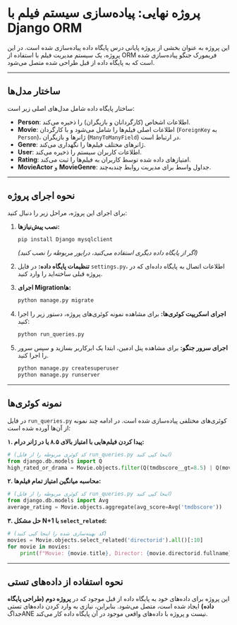 # پروژه نهایی: پیاده‌سازی سیستم فیلم با Django ORM

این پروژه به عنوان بخشی از پروژه پایانی درس پایگاه داده پیاده‌سازی شده است. در این پروژه، یک سیستم مدیریت فیلم با استفاده از ORM فریمورک جنگو پیاده‌سازی شده است که به پایگاه داده از قبل طراحی شده متصل می‌شود.

---

## ساختار مدل‌ها

ساختار پایگاه داده شامل مدل‌های اصلی زیر است:

* **Person**: اطلاعات اشخاص (کارگردانان و بازیگران) را ذخیره می‌کند.
* **Movie**: اطلاعات اصلی فیلم‌ها را شامل می‌شود و با کارگردان (`ForeignKey` به `Person`)، ژانرها و بازیگران (`ManyToManyField`) در ارتباط است.
* **Genre**: ژانرهای مختلف فیلم‌ها را نگهداری می‌کند.
* **User**: اطلاعات کاربران سیستم را ذخیره می‌کند.
* **Rating**: امتیازهای داده شده توسط کاربران به فیلم‌ها را ثبت می‌کند.
* **MovieActor** و **MovieGenre**: جداول واسط برای مدیریت روابط چندبه‌چند.

---

## نحوه اجرای پروژه

برای اجرای این پروژه، مراحل زیر را دنبال کنید:

1.  **نصب پیش‌نیازها:**
    ```bash
    pip install Django mysqlclient
    ```
    *(اگر از پایگاه داده دیگری استفاده می‌کنید، درایور مربوطه را نصب کنید)*

2.  **تنظیمات پایگاه داده:**
    در فایل `settings.py`، اطلاعات اتصال به پایگاه داده‌ای که در پروژه قبلی ساخته‌اید را وارد کنید.

3.  **اجرای Migrationها:**
    ```bash
    python manage.py migrate
    ```

4.  **اجرای اسکریپت کوئری‌ها:**
    برای مشاهده نمونه کوئری‌های پروژه، دستور زیر را اجرا کنید:
    ```bash
    python run_queries.py
    ```

5.  **اجرای سرور جنگو:**
    برای مشاهده پنل ادمین، ابتدا یک ابرکاربر بسازید و سپس سرور را اجرا کنید.
    ```bash
    python manage.py createsuperuser
    python manage.py runserver
    ```

---

## نمونه کوئری‌ها

در فایل `run_queries.py` کوئری‌های مختلفی پیاده‌سازی شده است. در ادامه چند نمونه از آن‌ها آورده شده است:

**۱. پیدا کردن فیلم‌هایی با امتیاز بالای ۸.۵ یا در ژانر درام:**
```python
# (کد کوئری مربوطه را از فایل run_queries.py اینجا کپی کنید)
from django.db.models import Q
high_rated_or_drama = Movie.objects.filter(Q(tmdbscore__gt=8.5) | Q(moviegenre__genreid__genrename='Drama')).distinct()
```

**۲. محاسبه میانگین امتیاز تمام فیلم‌ها:**
```python
# (کد کوئری مربوطه را از فایل run_queries.py اینجا کپی کنید)
from django.db.models import Avg
average_rating = Movie.objects.aggregate(avg_score=Avg('tmdbscore'))
```

**۳. حل مشکل N+1 با `select_related`:**
```python
# (کد بهینه‌سازی شده را اینجا کپی کنید)
movies = Movie.objects.select_related('directorid').all()[:10]
for movie in movies:
    print(f"Movie: {movie.title}, Director: {movie.directorid.fullname}")
```

---

## نحوه استفاده از داده‌های تستی

این پروژه برای داده‌های خود به پایگاه داده از قبل موجود که در **پروژه دوم (طراحی پایگاه داده)** ایجاد شده است، متصل می‌شود. بنابراین، نیازی به وارد کردن داده‌های تستی جداگANE نیست و پروژه با داده‌های واقعی موجود در آن پایگاه داده کار می‌کند.